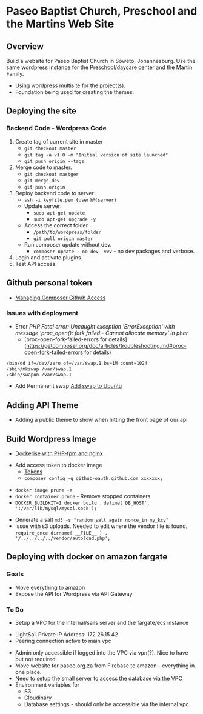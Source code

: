 # Paseo Baptist Church, Preschool and the Martins Web Site

## Overview

Build a website for Paseo Baptist Church in Soweto, Johannesburg. Use the same wordpress instance for the Preschool/daycare center and the Martin Family.

- Using wordpress multisite for the project(s).
- Foundation being used for creating the themes.

## Deploying the site

### Backend Code - Wordpress Code

1. Create tag of current site in master
   - `git checkout master`
   - `git tag -a v1.0 -m "Initial version of site launched"`
   - `git push origin --tags`
1. Merge code to master.
   - `git checkout mastger`
   - `git merge dev`
   - `git push origin`
1. Deploy backend code to server
   - `ssh -i keyfile.pem {user}@{server}`
   - Update server:
     - `sudo apt-get update`
     - `sudo apt-get upgrade -y`
   - Access the correct folder
     - `/path/to/wordpress/folder`
     - `git pull origin master`
   - Run composer update without dev.
     - `composer update --no-dev -vvv` - no dev packages and verbose.
1. Login and activate plugins.
1. Test API access.

## Github personal token

- [Managing Composer Github Access](https://www.previousnext.com.au/blog/managing-composer-github-access-personal-access-tokens)

### Issues with deployment

- Error _PHP Fatal error: Uncaught exception 'ErrorException' with message 'proc_open(): fork failed - Cannot allocate memory' in phar_
  - [proc-open-fork-failed-errors for details](https://getcomposer.org/doc/articles/troubleshooting.md#proc-open-fork-failed-errors for details)

```bash
/bin/dd if=/dev/zero of=/var/swap.1 bs=1M count=1024
/sbin/mkswap /var/swap.1
/sbin/swapon /var/swap.1
```

- Add Permanent swap [Add swap to Ubuntu](https://www.digitalocean.com/community/tutorials/how-to-add-swap-on-ubuntu-14-04)

## Adding API Theme

- Adding a public theme to show when hitting the front page of our api.

## Build Wordpress Image

- [Dockerise with PHP-fpm and nginx](http://geekyplatypus.com/dockerise-your-php-application-with-nginx-and-php7-fpm/)

* Add access token to docker image
  - [Tokens](https://github.com/settings/tokens)
  - `composer config -g github-oauth.github.com xxxxxxx;`

- `docker image prune -a`
- `docker container prune` - Remove stopped containers
- `DOCKER_BUILDKIT=1 docker build .`
  `define('DB_HOST', ':/var/lib/mysql/mysql.sock');`

* Generate a salt `md5 -s "random salt again nonce_in my_kcy"`
* Issue with s3 uploads. Needed to edit where the vendor file is found.
  `require_once dirname( __FILE__ ) . '/../../../../vendor/autoload.php';`

## Deploying with docker on amazon fargate

### Goals

- Move everything to amazon
- Expose the API for Wordpress via API Gateway

### To Do

- Setup a VPC for the internal/sails server and the fargate/ecs instance

* LightSail Private IP Address: 172.26.15.42
* Peering connection active to main vpc

- Admin only accessible if logged into the VPC via vpn(?). Nice to have but not required.
- Move website for paseo.org.za from Firebase to amazon - everything in one place.
- Need to setup the small server to access the database via the VPC
- Environment variables for
  - S3
  - Cloudinary
  - Database settings - should only be accessible via the internal vpc
